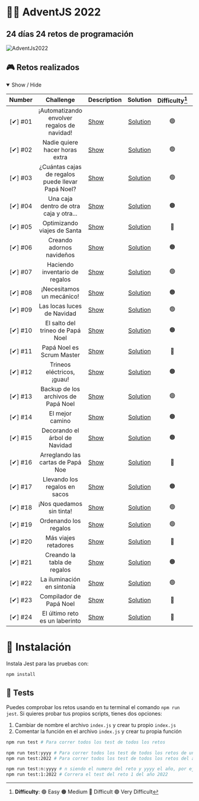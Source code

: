 # **🎅🎄 AdventJS 2022**
## **24 días 24 retos de programación**


![AdventJs2022](https://imgur.com/3UnaWEm.png)

## **🎮 Retos realizados**

<details open>
<summary>Show / Hide</summary>

| Number   | Challenge                                         | Description        | Solution                 | Difficulty[^1] | Score |
| :------: | :-----------------------------------------------: | :------------------| :----------------------: | :------------: | :---: |
| [✔] #01 | ¡Automatizando envolver regalos de navidad!       | [Show][c01-readme] | [Solution][c01-solution] |      🟢       |  132  |
| [✔] #02 | Nadie quiere hacer horas extra                    | [Show][c02-readme] | [Solution][c02-solution] |      🟢       |  131  |
| [✔] #03 | ¿Cuántas cajas de regalos puede llevar Papá Noel? | [Show][c03-readme] | [Solution][c03-solution] |      🟢       |  135  |
| [✔] #04 | Una caja dentro de otra caja y otra...            | [Show][c04-readme] | [Solution][c04-solution] |      🟠       |  156  |
| [✔] #05 | Optimizando viajes de Santa                       | [Show][c05-readme] | [Solution][c05-solution] |      🔴       |  200  |
| [✔] #06 | Creando adornos navideños                         | [Show][c06-readme] | [Solution][c06-solution] |      🟠       |  200  |
| [✔] #07 | Haciendo inventario de regalos                    | [Show][c07-readme] | [Solution][c07-solution] |      🟢       |  400  |
| [✔] #08 | ¡Necesitamos un mecánico!                         | [Show][c08-readme] | [Solution][c08-solution] |      🟠       |  360  |
| [✔] #09 | Las locas luces de Navidad                        | [Show][c09-readme] | [Solution][c09-solution] |      🟢       |  300  |
| [✔] #10 | El salto del trineo de Papá Noel                  | [Show][c10-readme] | [Solution][c10-solution] |      🟠       |  260  |
| [✔] #11 | Papá Noel es Scrum Master                         | [Show][c11-readme] | [Solution][c11-solution] |      🔴       |  360  |
| [✔] #12 | Trineos eléctricos, ¡guau!                        | [Show][c12-readme] | [Solution][c12-solution] |      🟠       |  400  |
| [✔] #13 | Backup de los archivos de Papá Noel               | [Show][c13-readme] | [Solution][c13-solution] |      🟢       |  300  |
| [✔] #14 | El mejor camino                                   | [Show][c14-readme] | [Solution][c14-solution] |      🟠       |  400  |
| [✔] #15 | Decorando el árbol de Navidad                     | [Show][c15-readme] | [Solution][c15-solution] |      🟠       |  300  |
| [✔] #16 | Arreglando las cartas de Papá Noe                 | [Show][c16-readme] | [Solution][c16-solution] |      🔴       |  300  |
| [✔] #17 | Llevando los regalos en sacos                     | [Show][c17-readme] | [Solution][c17-solution] |      🟠       |  260  |
| [✔] #18 | ¡Nos quedamos sin tinta!                          | [Show][c18-readme] | [Solution][c18-solution] |      🟢       |  300  |
| [✔] #19 | Ordenando los regalos                             | [Show][c19-readme] | [Solution][c19-solution] |      🟢       |  400  |
| [✔] #20 | Más viajes retadores                              | [Show][c20-readme] | [Solution][c20-solution] |      🔴       |  200  |
| [✔] #21 | Creando la tabla de regalos                       | [Show][c21-readme] | [Solution][c21-solution] |      🟠       |  300  |
| [✔] #22 | La iluminación en sintonía                        | [Show][c22-readme] | [Solution][c22-solution] |      🟢       |  500  |
| [✔] #23 | Compilador de Papá Noel                           | [Show][c23-readme] | [Solution][c23-solution] |      🔴       |  160  |
| [✔] #24 | El último reto es un laberinto                    | [Show][c24-readme] | [Solution][c24-solution] |      🔴       |  3000 |

[^1]: **Difficulty**: 🟢 Easy 🟠 Medium 🔴 Difficult 🟣 Very Difficult

[c01-readme]: ./challenge01/README.md
[c01-solution]: ./challenge01/index.js
[c02-readme]: ./challenge02/README.md
[c02-solution]: ./challenge02/index.js
[c03-readme]: ./challenge03/README.md
[c03-solution]: ./challenge03/index.js
[c04-readme]: ./challenge04/README.md
[c04-solution]: ./challenge04/index.js
[c05-readme]: ./challenge05/README.md
[c05-solution]: ./challenge05/index.js
[c06-readme]: ./challenge06/README.md
[c06-solution]: ./challenge06/index.js
[c07-readme]: ./challenge07/README.md
[c07-solution]: ./challenge07/index.js
[c08-readme]: ./challenge08/README.md
[c08-solution]: ./challenge08/index.js
[c09-readme]: ./challenge09/README.md
[c09-solution]: ./challenge09/index.js
[c10-readme]: ./challenge10/README.md
[c10-solution]: ./challenge10/index.js
[c11-readme]: ./challenge11/README.md
[c11-solution]: ./challenge11/index.js
[c12-readme]: ./challenge12/README.md
[c12-solution]: ./challenge12/index.js
[c13-readme]: ./challenge13/README.md
[c13-solution]: ./challenge13/index.js
[c14-readme]: ./challenge14/README.md
[c14-solution]: ./challenge14/index.js
[c15-readme]: ./challenge15/README.md
[c15-solution]: ./challenge15/index.js
[c16-readme]: ./challenge16/README.md
[c16-solution]: ./challenge16/index.js
[c17-readme]: ./challenge17/README.md
[c17-solution]: ./challenge17/index.js
[c18-readme]: ./challenge18/README.md
[c18-solution]: ./challenge18/index.js
[c19-readme]: ./challenge19/README.md
[c19-solution]: ./challenge19/index.js
[c20-readme]: ./challenge20/README.md
[c20-solution]: ./challenge20/index.js
[c21-readme]: ./challenge21/README.md
[c21-solution]: ./challenge21/index.js
[c22-readme]: ./challenge22/README.md
[c22-solution]: ./challenge22/index.js
[c23-readme]: ./challenge23/README.md
[c23-solution]: ./challenge23/index.js
[c24-readme]: ./challenge24/README.md
[c24-solution]: ./challenge24/index.js
</details>


# **📝 Instalación**

Instala Jest para las pruebas con:

```bash
npm install
```

## **🧪 Tests**

Puedes comprobar los retos usando en tu terminal el comando `npm run jest`.
Si quieres probar tus propios scripts, tienes dos opciones:

1. Cambiar de nombre el archivo `index.js` y crear tu propio `index.js`
2. Comentar la función en el archivo `index.js` y crear tu propia función

```bash
npm run test # Para correr todos los test de todos los retos

npm run test:yyyy # Para correr todos los test de todos los retos de un año es especifico, por ejemplo
npm run test:2022 # Para correr todos los test de todos los retos del año 2022

npm run test:n:yyyy # n siendo el numero del reto y yyyy el año, por ejemplo
npm run test:1:2022 # Correra el test del reto 1 del año 2022
```